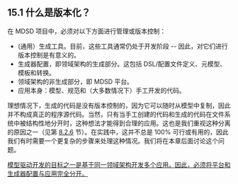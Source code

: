 ## 15.1 什么是版本化？
在 MDSD 项目中，必须对以下方面进行管理或版本控制：
- (通用）生成工具。目前，这些工具通常仍处于开发阶段 -- 因此，对它们进行版本控制是有意义的。
- 生成器配置，即领域架构的生成部分。这包括 DSL/配置文件定义、元模型、模板和转换。
- 领域架构的非生成部分，即 MDSD 平台。
- 应用本身：模型、规范和（大多数情况下）手工开发的代码。

理想情况下，生成的代码是没有版本控制的，因为它可以随时从模型中复制，因此并不构成真正的程序源代码。当然，只有当手工创建的代码和生成的代码在文件系统中被结构性地分开时，这种想法才能得到合理的应用。这也是我们重视这种分离的原因之一（见第 [8.2.6](../ch8/2.md#826-生成代码与非生成代码的分离) 节）。在实践中，这并不总是 100% 可行或有用的，因此我们有时需要一个更复杂的步骤来处理这种情况。我们将在本章后面讨论这个问题。

<ins>模型驱动开发的目标之一是基于同一领域架构开发多个应用。因此，必须将平台和生成器配置与应用完全分开。</ins>
